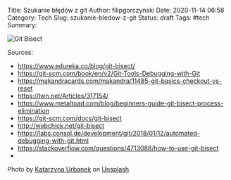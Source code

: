 Title: Szukanie błędów z git
Author: filipgorczynski
Date: 2020-11-14 06:58
Category: Tech
Slug: szukanie-bledow-z-git
Status: draft
Tags: #tech
Summary:

![Git Bisect](/images/featured/feature_photo-1503155776815-3305d1deab9c.jpg)

Sources:

- https://www.edureka.co/blog/git-bisect/
- https://git-scm.com/book/en/v2/Git-Tools-Debugging-with-Git
- https://makandracards.com/makandra/11485-git-basics-checkout-vs-reset
- https://lwn.net/Articles/317154/
- https://www.metaltoad.com/blog/beginners-guide-git-bisect-process-elimination
- https://git-scm.com/docs/git-bisect
- http://webchick.net/git-bisect
- https://labs.consol.de/development/git/2018/01/12/automated-debugging-with-git.html
- https://stackoverflow.com/questions/4713088/how-to-use-git-bisect
-

<span class="feature-image-footer">Photo by <a href="https://unsplash.com/@kati_ur?utm_source=unsplash&amp;utm_medium=referral&amp;utm_content=creditCopyText">Katarzyna Urbanek</a> on <a href="https://unsplash.com/?utm_source=unsplash&amp;utm_medium=referral&amp;utm_content=creditCopyText">Unsplash</a></span>
